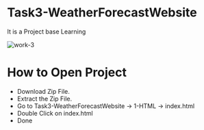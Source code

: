 # Task3-WeatherForecastWebsite
It is a Project base Learning

![work-3](https://github.com/ShabdprakashThakkar/Task3-WeatherForecastWebsite/assets/115175887/c1bb7a7d-dcd8-424c-a365-3cd09d6220fe)

# How to Open Project
- Download Zip File.
- Extract the Zip File.
- Go to Task3-WeatherForecastWebsite -> 1-HTML -> index.html
- Double Click on index.html
- Done
